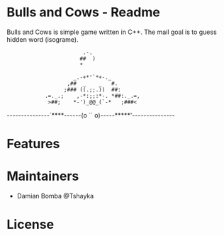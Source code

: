 # Bulls and Cows - Readme

Bulls and Cows is simple game written in C++. The mail goal is to guess
hidden word (isograme).

                            .-.
                           ##  )
                           *

                         _.-+*'`*+-._
                       ,##  _    _   #.
                      ;### ((.;;.))  ##:
                .=._.;    ,-*:;;:*-. *##:._.=,
                 >##;    *-')_@@_(`-*   ;###<
 ---------------`****------(o `` o)-----*****'---------------

# Features

# Maintainers
- Damian Bomba @Tshayka

# License
